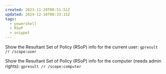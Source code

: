 ```yaml
---
created: 2023-11-20T08:51:51Z
updated: 2024-12-10T08:33:15Z
tags:
  - powershell
  - RSoP
  - snippet
---
```

Show the Resultant Set of Policy (RSoP) info for the current user:
`gpresult /r /scope:user`

Show the Resultant Set of Policy (RSoP) info for the computer (needs admin rights):
`gpresult /r /scope:computer`